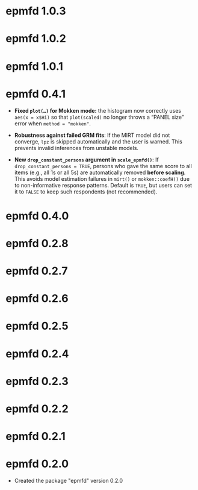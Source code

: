 # epmfd 1.0.3

# epmfd 1.0.2

# epmfd 1.0.1

# epmfd 0.4.1

-   **Fixed `plot(…)` for Mokken mode:** the histogram now correctly uses `aes(x = x$Hi)` so that `plot(scaled)` no longer throws a “PANEL size” error when `method = "mokken"`.

-   **Robustness against failed GRM fits**: If the MIRT model did not converge, `lpz` is skipped automatically and the user is warned. This prevents invalid inferences from unstable models.

-   **New `drop_constant_persons` argument in `scale_epmfd()`**: If `drop_constant_persons = TRUE`, persons who gave the same score to all items (e.g., all 1s or all 5s) are automatically removed **before scaling**. This avoids model estimation failures in `mirt()` or `mokken::coefH()` due to non-informative response patterns. Default is `TRUE`, but users can set it to `FALSE` to keep such respondents (not recommended).

# epmfd 0.4.0

# epmfd 0.2.8

# epmfd 0.2.7

# epmfd 0.2.6

# epmfd 0.2.5

# epmfd 0.2.4

# epmfd 0.2.3

# epmfd 0.2.2

# epmfd 0.2.1

# epmfd 0.2.0

-   Created the package "epmfd" version 0.2.0
